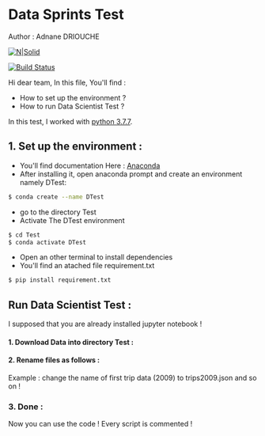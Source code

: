 # Data Sprints Test
 Author : Adnane DRIOUCHE

[![N|Solid](/img/logo.png)](https://datasprints.com/)

[![Build Status](https://travis-ci.org/joemccann/dillinger.svg?branch=master)](https://datasprints.com/)

Hi dear team, 
In this file, You'll find : 

  - How to set up the environment ? 
  - How to run Data Scientist Test ? 

In this test, I worked with [python 3.7.7](https://www.python.org/downloads/release/python-377/).

## 1. Set up the environment : 
- You'll find documentation Here : [Anaconda](https://docs.anaconda.com/anaconda/install/)
- After installing it, open anaconda prompt and create an environment namely DTest: 
```sh
$ conda create --name DTest
```
- go to the directory Test
- Activate The DTest environment
```sh
$ cd Test
$ conda activate DTest
```
- Open an other terminal to install dependencies 
- You'll find an atached file requirement.txt

```sh
$ pip install requirement.txt
```

## Run Data Scientist Test : 

I supposed that you are already installed jupyter notebook ! 
#### 1. Download Data into directory Test :

#### 2. Rename files as follows :
Example : 
change the name of first trip data (2009) to trips2009.json and so on ! 
### 3. Done : 
Now you can use the code ! 
Every script is commented ! 



[//]: # (These are reference links used in the body of this note and get stripped out when the markdown processor does its job. There is no need to format nicely because it shouldn't be seen. Thanks SO - http://stackoverflow.com/questions/4823468/store-comments-in-markdown-syntax)


   [dill]: <https://github.com/joemccann/dillinger>
   [git-repo-url]: <https://github.com/joemccann/dillinger.git>
   [john gruber]: <http://daringfireball.net>
   [df1]: <http://daringfireball.net/projects/markdown/>
   [markdown-it]: <https://github.com/markdown-it/markdown-it>
   [Ace Editor]: <http://ace.ajax.org>
   [node.js]: <http://nodejs.org>
   [Twitter Bootstrap]: <http://twitter.github.com/bootstrap/>
   [jQuery]: <http://jquery.com>
   [@tjholowaychuk]: <http://twitter.com/tjholowaychuk>
   [express]: <http://expressjs.com>
   [AngularJS]: <http://angularjs.org>
   [Gulp]: <http://gulpjs.com>

   [PlDb]: <https://github.com/joemccann/dillinger/tree/master/plugins/dropbox/README.md>
   [PlGh]: <https://github.com/joemccann/dillinger/tree/master/plugins/github/README.md>
   [PlGd]: <https://github.com/joemccann/dillinger/tree/master/plugins/googledrive/README.md>
   [PlOd]: <https://github.com/joemccann/dillinger/tree/master/plugins/onedrive/README.md>
   [PlMe]: <https://github.com/joemccann/dillinger/tree/master/plugins/medium/README.md>
   [PlGa]: <https://github.com/RahulHP/dillinger/blob/master/plugins/googleanalytics/README.md>
